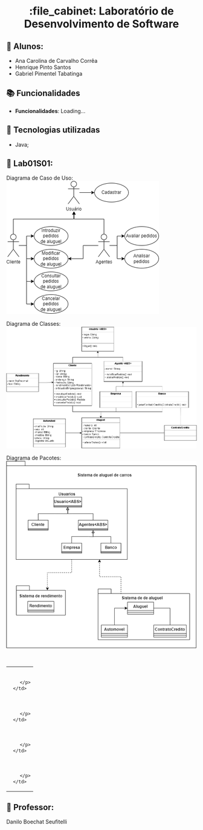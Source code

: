 <h1 align="center">:file_cabinet: Laboratório de Desenvolvimento de Software</h1>

## :memo: Alunos:

- Ana Carolina de Carvalho Corrêa
- Henrique Pinto Santos
- Gabriel Pimentel Tabatinga

## :books: Funcionalidades

- <b>Funcionalidades</b>: Loading...

## :wrench: Tecnologias utilizadas

- Java;

## :rocket: Lab01S01:

Diagrama de Caso de Uso: <br/>
![texto](Projeto/diagramas/CasoDeUso.drawio.png)

Diagrama de Classes: <br/>
![texto](Projeto/diagramas/DiagramaClasse.png)

Diagrama de Pacotes: <br/>
![texto](Projeto/diagramas/DiagramaPacotes.png)

<br/>
<table>
  <tr>
    <td align="center">
        <img src="" width="100px;"/><br>
        <b></b>
        <p>

        </p>
    </td>
  </tr>
<tr>
    <td align="center">
        <img src="" width="100px;"/><br>
        <b></b>
        <p>

        </p>
    </td>
  </tr>
<tr>
    <td align="center">
        <img src="" width="100px;"/><br>
        <b></b>
        <p>
          
        </p>
    </td>
  </tr>
  <tr>
    <td align="center">
        <img src="" width="100px;"/><br>
        <b></b>
        <p>

        </p>
    </td>
  </tr>
</table>

## :dart: Professor:

Danilo Boechat Seufitelli
